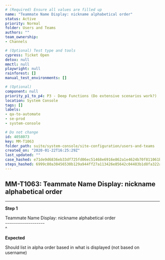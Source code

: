 ```yaml
---
# (Required) Ensure all values are filled up
name: "Teammate Name Display: nickname alphabetical order"
status: Active
priority: Normal
folder: Users and Teams
authors: ""
team_ownership: 
- Channels

# (Optional) Test type and tools
cypress: Ticket Open
detox: null
mmctl: null
playwright: null
rainforest: []
manual_test_environments: []

# (Optional)
component: null
priority_p1_to_p4: P3 - Deep Functions (Do extensive scenarios work?)
location: System Console
tags: []
labels: 
- qa-to-automate
- se-prod
- system-console

# Do not change
id: 4058073
key: MM-T1063
folder_path: suite/system-console/site-configuration/users-and-teams
created_on: "2020-01-22T16:25:29Z"
last_updated: ""
case_hashed: e71de9d6836eb33df725fd06ec51468e6916e862a1e4624b70f811061bd3776091a53738e46de68943617730d0e48541
steps_hashed: 6999c80a38456530b129a944ff27a113426e85642c04483b1d8fa322afcdaa71102d232f20b6d6522de3c5a5f0884518
---
```


## MM-T1063: Teammate Name Display: nickname alphabetical order

---

**Step 1**

Teammate Name Display: nickname alphabetical order\
\--------------------\
^

**Expected**

Should list in alpha order based in what is displayed (not based on username)
